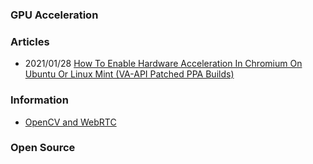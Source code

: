 ### GPU Acceleration


### Articles
- 2021/01/28 [How To Enable Hardware Acceleration In Chromium On Ubuntu Or Linux Mint (VA-API Patched PPA Builds)](https://www.linuxuprising.com/2018/08/how-to-enable-hardware-accelerated.html)



### Information
- [OpenCV and WebRTC](https://www.xspdf.com/resolution/57204835.html)



### Open Source



